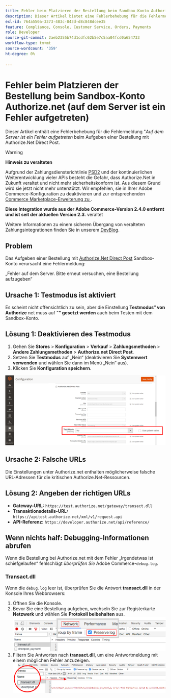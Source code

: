 ```yaml
---
title: Fehler beim Platzieren der Bestellung beim Sandbox-Konto Authorize.net (auf dem Server ist ein Fehler aufgetreten)
description: Dieser Artikel bietet eine Fehlerbehebung für die Fehlermeldung „Auf dem Server ist ein Fehler aufgetreten“, wenn eine Bestellung mit Authorize.Net Direct Post aufgegeben wird.
exl-id: 764a550a-3373-483c-843d-d8c848dcee35
feature: Compliance, Console, Customer Service, Orders, Payments
role: Developer
source-git-commit: 2aeb2355b74d1cdfc62b5e7c5aa04fcd0a654733
workflow-type: tm+mt
source-wordcount: '359'
ht-degree: 0%

---
```


# Fehler beim Platzieren der Bestellung beim Sandbox-Konto Authorize.net (auf dem Server ist ein Fehler aufgetreten)

Dieser Artikel enthält eine Fehlerbehebung für die Fehlermeldung &quot;*Auf dem Server ist ein Fehler aufgetreten* beim Aufgeben einer Bestellung mit Authorize.Net Direct Post.

>[!WARNING]
>
>**Hinweis zu veralteten**
>
>Aufgrund der Zahlungsdiensterichtlinie [PSD2](https://experienceleague.adobe.com/en/docs/commerce-admin/start/compliance/payments/compliance-payment-services-directive) und der kontinuierlichen Weiterentwicklung vieler APIs besteht die Gefahr, dass Authorize.Net in Zukunft veraltet und nicht mehr sicherheitskonform ist. Aus diesem Grund wird sie jetzt nicht mehr unterstützt. Wir empfehlen, sie in Ihrer Adobe Commerce-Konfiguration zu deaktivieren und zur entsprechenden [Commerce Marketplace-Erweiterung zu ](https://marketplace.magento.com/extensions.html).
>
>**Diese Integration wurde aus der Adobe Commerce-Version 2.4.0 entfernt und ist seit der aktuellen Version 2.3.** veraltet
>
>Weitere Informationen zu einem sicheren Übergang von veralteten Zahlungsintegrationen finden Sie in unserem [DevBlog](https://community.magento.com/t5/Magento-DevBlog/Deprecation-of-Magento-core-payment-integrations/ba-p/426445).

## Problem

Das Aufgeben einer Bestellung mit [Authorize.Net Direct Post](https://experienceleague.adobe.com/en/docs/commerce-knowledge-base/kb/troubleshooting/payments/error-placing-order-with-authorize-net-sandbox-account-an-error-occurred-on-the-server) Sandbox-Konto verursacht eine Fehlermeldung:

>>
„Fehler auf dem Server. Bitte erneut versuchen, eine Bestellung aufzugeben“

## Ursache 1: Testmodus ist aktiviert

Es scheint nicht offensichtlich zu sein, aber die Einstellung **Testmodus“ von Authorize** net muss auf &quot;**&quot; gesetzt werden** auch beim Testen mit dem Sandbox-Konto.

## Lösung 1: Deaktivieren des Testmodus

1. Gehen Sie **Stores** > **Konfiguration** > **Verkauf** > **Zahlungsmethoden** > **Andere Zahlungsmethoden** > **Authorize.net Direct Post**.
1. Setzen Sie **Testmodus** auf „Nein“ (deaktivieren Sie **Systemwert verwenden** und wählen Sie dann im Menü „Nein“ aus).
1. Klicken Sie **Konfiguration speichern**.

![authorize-net_test-mode_setting.png](/help/troubleshooting/miscellaneous/assets/authorize-net_test-mode_setting.png)

## Ursache 2: Falsche URLs

Die Einstellungen unter Authorize.net enthalten möglicherweise falsche URL-Adressen für die kritischen Authorize.Net-Ressourcen.

## Lösung 2: Angeben der richtigen URLs

* **Gateway-URL:**   `https://test.authorize.net/gateway/transact.dll`
* **Transaktionsdetails-URL:**   `https://apitest.authorize.net/xml/v1/request.api`
* **API-Referenz:**   `https://developer.authorize.net/api/reference/`

## Wenn nichts half: Debugging-Informationen abrufen

Wenn die Bestellung bei Authorize.net mit dem Fehler „Irgendetwas ist schiefgelaufen“ fehlschlägt *überprüfen Sie* Adobe Commerce-`debug.log`.

### Transact.dll

Wenn die `debug.log` leer ist, überprüfen Sie die Antwort **transact.dll** in der Konsole Ihres Webbrowsers:

1. Öffnen Sie die Konsole.
1. Bevor Sie eine Bestellung aufgeben, wechseln Sie zur Registerkarte **Netzwerk** und wählen Sie **Protokoll beibehalten** aus.    ![web-console_network_preserve-log.png](assets/web-console_network_preserve-log.png)
1. Filtern Sie Antworten nach **transact.dll**, um eine Antwortmeldung mit einem möglichen Fehler anzuzeigen.    ![transact-dll_web-console_response.png](assets/transact-dll_web-console_response.png)
